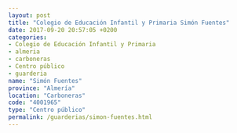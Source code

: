 ```yaml
---
layout: post
title: "Colegio de Educación Infantil y Primaria Simón Fuentes"
date: 2017-09-20 20:57:05 +0200
categories:
- Colegio de Educación Infantil y Primaria
- almeria
- carboneras
- Centro público
- guarderia
name: "Simón Fuentes"
province: "Almería"
location: "Carboneras"
code: "4001965"
type: "Centro público"
permalink: /guarderias/simon-fuentes.html
---
```

